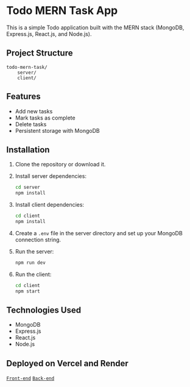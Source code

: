 # Todo MERN Task App

This is a simple Todo application built with the MERN stack (MongoDB, Express.js, React.js, and Node.js).

## Project Structure

```
todo-mern-task/
    server/
    client/
```

## Features

- Add new tasks
- Mark tasks as complete
- Delete tasks
- Persistent storage with MongoDB

## Installation

1. Clone the repository or download it.
2. Install server dependencies:
   ```bash
   cd server
   npm install
   ```
3. Install client dependencies:
   ```bash
   cd client
   npm install
   ```
4. Create a `.env` file in the server directory and set up your MongoDB connection string.

5. Run the server:
   ```bash
   npm run dev
   ```
6. Run the client:
   ```bash
   cd client
   npm start
   ```

## Technologies Used

- MongoDB
- Express.js
- React.js
- Node.js

## Deployed on Vercel and Render

[`Front-end`](https://todo-mern-task.vercel.app/)
[`Back-end`](https://todo-mern-task.onrender.com)
